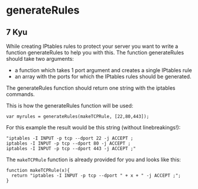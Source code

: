# generateRules
## 7 Kyu

While creating IPtables rules to protect your server you want to write a function generateRules to help you with this. The function generateRules should take two arguments:
- a function which takes 1 port argument and creates a single IPtables rule
- an array with the ports for which the IPtables rules should be generated.

The generateRules function should return one string with the iptables commands.

This is how the generateRules function will be used:
```
var myrules = generateRules(makeTCPRule, [22,80,443]);
```
For this example the result would be this string (without linebreakings!):
```
"iptables -I INPUT -p tcp --dport 22 -j ACCEPT ;
iptables -I INPUT -p tcp --dport 80 -j ACCEPT ;
iptables -I INPUT -p tcp --dport 443 -j ACCEPT ;"
```
The `makeTCPRule` function is already provided for you and looks like this:
```
function makeTCPRule(x){
  return "iptables -I INPUT -p tcp --dport " + x + " -j ACCEPT ;";
}
```